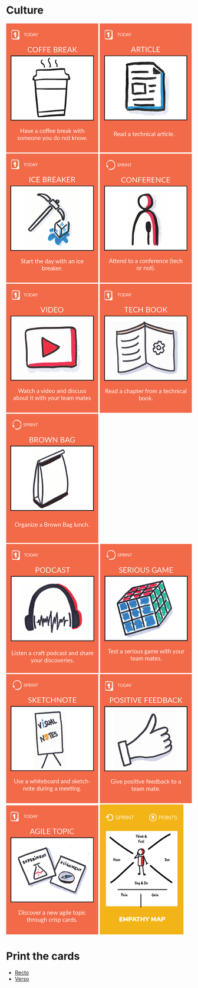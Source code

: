 # Culture
[![Have a coffee break with someone you do not know](images/coffee-break.png)](coffee-break.md)
[![Read 1 technical article](images/read-1-article.png)](read-1-article.md)
[![Start the day with an ice breaker](images/ice-breaker.png)](ice-breaker.md)
[![Attend to a conference (tech or not)](images/conference.png)](conference.md)
[![Watch a video](images/watch-video.png)](watch-video.md)
[![Read 1 chapter from a technical book](images/technical-book.png)](technical-book.md)
[![Organize a Brown bag lunch](images/brown-bag.png)](brown-bag.md)
[![Listen a craft podcast](images/craft-podcast.png)](craft-podcast.md)
[![Test a serious game](images/serious-game.png)](serious-game.md)
[![Use a whiteboard during a meeting](images/sketchnote-meeting.png)](sketchnote-meeting.md)
[![Give positive feedback to a team mate](images/positive-feedback.png)](positive-feedback.md)
[![Discover a new agile topic](images/agile-topics.png)](agile-topics.md)
[![Empathy map](images/empathy-map.png)](empathy-map.md)

# Print the cards
* [Recto](../cards/culture-recto.pdf)  
* [Verso](../cards/culture-verso.pdf)